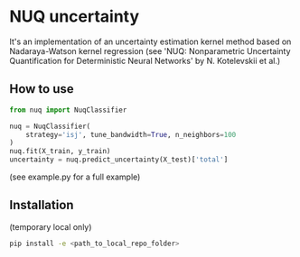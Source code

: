 # NUQ uncertainty

It's an implementation of an uncertainty estimation kernel method based on Nadaraya-Watson kernel regression (see 'NUQ: Nonparametric Uncertainty Quantification for Deterministic Neural Networks' by N. Kotelevskii et al.)


## How to use
```python
from nuq import NuqClassifier

nuq = NuqClassifier(
    strategy='isj', tune_bandwidth=True, n_neighbors=100
)
nuq.fit(X_train, y_train)
uncertainty = nuq.predict_uncertainty(X_test)['total']
```
(see example.py for a full example)


## Installation
(temporary local only)
```sh
pip install -e <path_to_local_repo_folder>
```